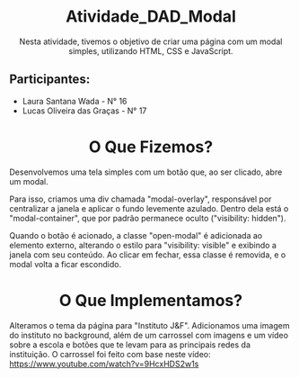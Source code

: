 # <center>Atividade_DAD_Modal</center>
<center>Nesta atividade, tivemos o objetivo de criar uma página com um modal simples, utilizando HTML, CSS e JavaScript.</center>

## Participantes:
- Laura Santana Wada - N° 16
- Lucas Oliveira das Graças - N° 17

# <center>O Que Fizemos?</center>
Desenvolvemos uma tela simples com um botão que, ao ser clicado, abre um modal.

Para isso, criamos uma div chamada "modal-overlay", responsável por centralizar a janela e aplicar o fundo levemente azulado. Dentro dela está o "modal-container", que por padrão permanece oculto ("visibility: hidden").

Quando o botão é acionado, a classe "open-modal" é adicionada ao elemento externo, alterando o estilo para "visibility: visible" e exibindo a janela com seu conteúdo. Ao clicar em fechar, essa classe é removida, e o modal volta a ficar escondido.

# <center>O Que Implementamos?</center>
Alteramos o tema da página para "Instituto J&F". Adicionamos uma imagem do instituto no background, além de um carrossel com imagens e um vídeo sobre a escola e botões que te levam para as principais redes da instituição.
O carrossel foi feito com base neste vídeo: https://www.youtube.com/watch?v=9HcxHDS2w1s